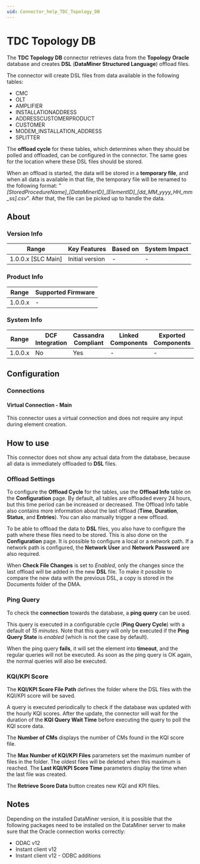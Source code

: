 ```yaml
---
uid: Connector_help_TDC_Topology_DB
---
```


# TDC Topology DB

The **TDC Topology DB** connector retrieves data from the **Topology** **Oracle** database and creates **DSL** (**DataMiner Structured Language**) offload files.

The connector will create DSL files from data available in the following tables:

- CMC
- OLT
- AMPLIFIER
- INSTALLATIONADDRESS
- ADDRESSCUSTOMERPRODUCT
- CUSTOMER
- MODEM_INSTALLATION_ADDRESS
- SPLITTER

The **offload cycle** for these tables, which determines when they should be polled and offloaded, can be configured in the connector. The same goes for the location where these DSL files should be stored.

When an offload is started, the data will be stored in a **temporary file**, and when all data is available in that file, the temporary file will be renamed to the following format: "*\[StoredProcedureName\]\_\[DataMinerID\]\_\[ElementID\]\_\[dd_MM_yyyy_HH_mm_ss\].csv*". After that, the file can be picked up to handle the data.

## About

### Version Info

| Range                | Key Features     | Based on     | System Impact     |
|----------------------|------------------|--------------|-------------------|
| 1.0.0.x \[SLC Main\] | Initial version  | \-           | \-                |

### Product Info

| Range     | Supported Firmware     |
|-----------|------------------------|
| 1.0.0.x   | \-                     |

### System Info

| Range     | DCF Integration     | Cassandra Compliant     | Linked Components     | Exported Components     |
|-----------|---------------------|-------------------------|-----------------------|-------------------------|
| 1.0.0.x   | No                  | Yes                     | \-                    | \-                      |

## Configuration

### Connections

#### Virtual Connection - Main

This connector uses a virtual connection and does not require any input during element creation.

## How to use

This connector does not show any actual data from the database, because all data is immediately offloaded to **DSL** files.

### Offload Settings

To configure the **Offload Cycle** for the tables, use the **Offload Info** table on the **Configuration** page. By default, all tables are offloaded every 24 hours, but this time period can be increased or decreased. The Offload Info table also contains more information about the last offload (**Time**, **Duration**, **Status**, and **Entries**). You can also manually trigger a new offload.

To be able to offload the data to **DSL** files, you also have to configure the path where these files need to be stored. This is also done on the **Configuration** page. It is possible to configure a local or a network path. If a network path is configured, the **Network User** and **Network Password** are also required.

When **Check File Changes** is set to *Enabled*, only the changes since the last offload will be added in the new **DSL** file. To make it possible to compare the new data with the previous DSL, a copy is stored in the Documents folder of the DMA.

### Ping Query

To check the **connection** towards the database, a **ping query** can be used.

This query is executed in a configurable cycle (**Ping Query Cycle**) with a default of *15 minutes*. Note that this query will only be executed if the **Ping Query State** is *enabled* (which is not the case by default).

When the ping query **fails**, it will set the element into **timeout**, and the regular queries will not be executed. As soon as the ping query is OK again, the normal queries will also be executed.

### KQI/KPI Score

The **KQI/KPI Score File Path** defines the folder where the DSL files with the KQI/KPI score will be saved.

A query is executed periodically to check if the database was updated with the hourly KQI scores. After the update, the connector will wait for the duration of the **KQI Query Wait Time** before executing the query to poll the KQI score data.

The **Number of CMs** displays the number of CMs found in the KQI score file.

The **Max Number of KQI/KPI Files** parameters set the maximum number of files in the folder. The oldest files will be deleted when this maximum is reached. The **Last KQI/KPI Score Time** parameters display the time when the last file was created.

The **Retrieve Score Data** button creates new KQI and KPI files.

## Notes

Depending on the installed DataMiner version, it is possible that the following packages need to be installed on the DataMiner server to make sure that the Oracle connection works correctly:

- ODAC v12
- Instant client v12
- Instant client v12 - ODBC additions
